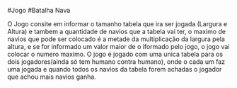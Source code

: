 #Jogo
#Batalha Nava

O Jogo consite em informar o tamanho tabela que ira ser jogada (Largura e Altura) e tambem a quantidade de navios que a tabela vai ter,
o maximo de navios que pode ser colocado é a metade da multiplicação da largura pela altura, e se for informado um valor maior de o iformado pelo jogo, o jogo vai colocar o numero maximo.
O jogo é jogado com uma unica tabela para os dois jogadores(ainda só tem humano contra humano), onde o cada um faz uma jogada e quando todos os navios da tabela forem achadas o jogador que achou mais navios ganha.
